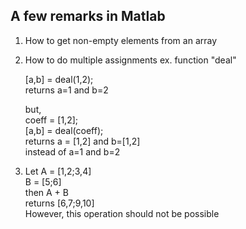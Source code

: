 ## A few remarks in Matlab

1) How to get non-empty elements from an array
2) How to do multiple assignments ex. function "deal" 

   [a,b] = deal(1,2);  
   returns a=1 and b=2  
    
   but,  
   coeff = [1,2];   
   [a,b] = deal(coeff);   
   returns a = [1,2] and b=[1,2]  
   instead of a=1 and b=2  

4) Let A = [1,2;3,4]    
   B = [5;6]    
   then A + B    
   returns [6,7;9,10]    
   However, this operation should not be possible 


